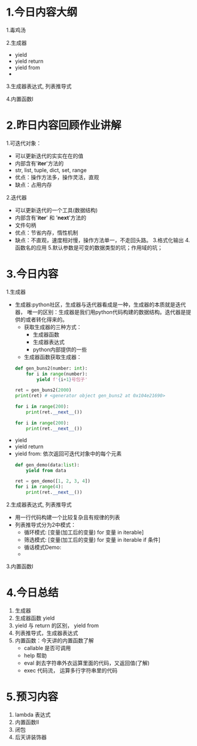 # 1.今日内容大纲
1.毒鸡汤

2.生成器
 - yield
 - yield return
 - yield from
 - 
3.生成器表达式, 列表推导式

4.内置函数I

# 2.昨日内容回顾作业讲解
1.可迭代对象：
- 可以更新迭代的实实在在的值
- 内部含有'__iter__'方法的
- str, list, tuple, dict, set, range
- 优点：操作方法多，操作灵活，直观
- 缺点：占用内存

2.迭代器
- 可以更新迭代的一个工具(数据结构)
- 内部含有'__iter__' 和 '__next__'方法的
- 文件句柄
- 优点：节省内存，惰性机制
- 缺点：不直观，速度相对慢，操作方法单一，不走回头路。
3.格式化输出
4.函数名的应用
5.默认参数是可变的数据类型的坑；作用域的坑；

# 3.今日内容
1.生成器
 - 生成器:python社区，生成器与迭代器看成是一种，生成器的本质就是迭代器， 唯一的区别：生成器是我们用python代码构建的数据结构。迭代器是提供的或者转化得来的。
   - 获取生成器的三种方式：
     - 生成器函数
     - 生成器表达式
     - python内部提供的一些
   - 生成器函数获取生成器：
    ```python
    def gen_buns2(number: int):
        for i in range(number):
            yield f'{i+1}号包子'

    ret = gen_buns2(2000)
    print(ret) # <generator object gen_buns2 at 0x104e21690>
    
    for i in range(200):
        print(ret.__next__())
    
    for i in range(200):
        print(ret.__next__())
    ```
 - yield
 - yield return
 - yield from: 依次返回可迭代对象中的每个元素
    ```python
    def gen_demo(data:list):
        yield from data

    ret = gen_demo([1, 2, 3, 4])
    for i in range(4):
        print(ret.__next__())
    ```

2.生成器表达式, 列表推导式
 - 用一行代码构建一个比较复杂且有规律的列表
 - 列表推导式分为2中模式：
   - 循环模式: [变量(加工后的变量) for 变量 in iterable]
   - 筛选模式: [变量(加工后的变量) for 变量 in iterable if 条件]
   - 循话模式Demo:
   - 

3.内置函数I

# 4.今日总结
1. 生成器
2. 生成器函数 yield
3. yield 与 return 的区别， yield from
4. 列表推导式，生成器表达式
5. 内置函数：今天讲的内置函数了解
   - callable 是否可调用
   - help 帮助
   - eval 剥去字符串外衣运算里面的代码，又返回值(了解)
   - exec 代码流， 运算多行字符串里的代码

# 5.预习内容
1. lambda 表达式
2. 内置函数II
3. 闭包
4. 后天讲装饰器